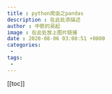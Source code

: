 ```yaml
---
title : python爬虫之pandas
description : 在此处添描述
author : 中箭的吴起
image : 在此处放上图片链接
date : 2020-08-06 03:08:51 +0800
categories:
 -
tags:
 -
---
```

[[toc]]
